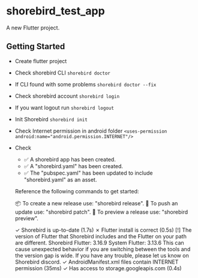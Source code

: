 # shorebird_test_app

A new Flutter project.

## Getting Started
- Create flutter project
- Check shorebird CLI
  `shorebird doctor`
- If CLI found with some problems
  `shorebird doctor --fix`
- Check shorebird account
  `shorebird login`
- If you want logout run
  `shorebird logout`
- Init Shorebird
  `shorebird init`
- Check Internet permission in android folder
  `<uses-permission android:name="android.permission.INTERNET"/>`
- Check
  - ✅ A shorebird app has been created.
  - ✅ A "shorebird.yaml" has been created.
  - ✅ The "pubspec.yaml" has been updated to include "shorebird.yaml" as an asset.

  Reference the following commands to get started:

  📦 To create a new release use: "shorebird release".
  🚀 To push an update use: "shorebird patch".
  👀 To preview a release use: "shorebird preview".

  ✓ Shorebird is up-to-date (1.7s)
  ✗ Flutter install is correct (0.5s)
    [!] The version of Flutter that Shorebird includes and the Flutter on your path are different.
          Shorebird Flutter: 3.16.9
          System Flutter:    3.13.6
  This can cause unexpected behavior if you are switching between the tools and the version gap is wide. If you have any trouble, please let us know on Shorebird discord.
  ✓ AndroidManifest.xml files contain INTERNET permission (35ms)
  ✓ Has access to storage.googleapis.com (0.4s)
